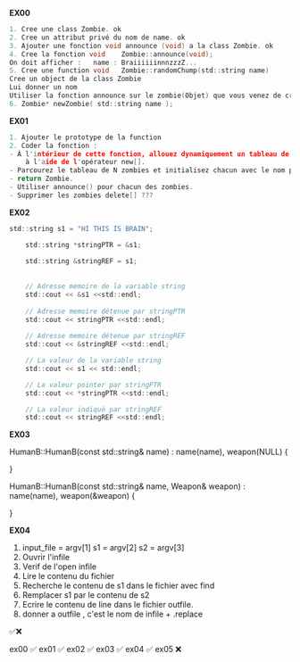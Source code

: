 **EX00**

```c
1. Cree une class Zombie. ok
2. Cree un attribut privé du nom de name. ok
3. Ajouter une fonction void announce (void) a la class Zombie. ok
4. Cree la fonction void    Zombie::announce(void); 
On doit afficher :   name : BraiiiiiinnnzzzZ...
5. Cree une function void	Zombie::randomChump(std::string name)
Cree un object de la class Zombie
Lui donner un nom
Utiliser la fonction announce sur le zombie(Objet) que vous venez de creer.
6. Zombie* newZombie( std::string name );

```

**EX01**

```c
1. Ajouter le prototype de la function  
2. Coder la fonction :
- À l'intérieur de cette fonction, allouez dynamiquement un tableau de N objets Zombie 
    à l'aide de l'opérateur new[]. 
- Parcourez le tableau de N zombies et initialisez chacun avec le nom passé en paramètre.
- return Zombie. 
- Utiliser announce() pour chacun des zombies.
- Supprimer les zombies delete[] ??? 
```


**EX02**

```c
std::string s1 = "HI THIS IS BRAIN";

    std::string *stringPTR = &s1;
    
    std::string &stringREF = s1;
    
    
    // Adresse memoire de la variable string
    std::cout << &s1 <<std::endl;
    
    // Adresse memoire détenue par stringPTR 
    std::cout << stringPTR <<std::endl;
    
    // Adresse memoire détenue par stringREF
    std::cout << &stringREF <<std::endl;

    // La valeur de la variable string 
    std::cout << s1 << std::endl;

    // La valeur pointer par stringPTR
    std::cout << *stringPTR <<std::endl;

    // La valeur indiqué par stringREF
    std::cout << stringREF <<std::endl;
```

**EX03**

HumanB::HumanB(const std::string& name) : name(name), weapon(NULL) 
{
    
}


HumanB::HumanB(const std::string& name, Weapon& weapon) : name(name), weapon(&weapon)
{
    
}


**EX04**
1. input_file = argv[1] s1 = argv[2] s2 = argv[3]
2. Ouvrir l'infile 
3. Verif de l'open infile
4. Lire le contenu du fichier 
5. Recherche le contenu de s1 dans le fichier avec find
6. Remplacer s1 par le contenu de s2 
7. Ecrire le contenu de line dans le fichier outfile.
8. donner a outfile , c'est le nom de infile + .replace


✅❌

ex00 ✅
ex01 ✅
ex02 ✅
ex03 ✅
ex04 ✅
ex05 ❌
